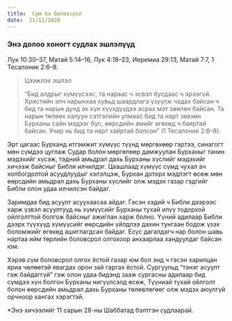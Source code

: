 ```yaml
---
title:  Сүм ба Боловсрол
date:  21/11/2020
---
```


### Энэ долоо хоногт судлах эшлэлүүд
Лук 10:30–37, Матай 5:14–16, Лук 4:18–23, Иеремиа 29:13, Матай 7:7, 1 Тесалоник 2:6–8.

> <p>Цээжлэх эшлэл</p>
> “Бид алдрыг хүмүүсээс, та нараас ч эсвэл бусдаас ч эрээгүй. Христийн элч нарынхаа хувьд шаардлага үзүүлж чадах байсан ч бид та нарын дунд эх хүн хүүхдүүдээ асрах мэт зөөлөн байсан. Та нарын төлөөх халуун сэтгэлийн улмаас бид та нарт зөвхөн Бурханы сайн мэдээг бус, өөрсдийн амийг өгөхөд ч баяртай байсан. Учир нь бид та нарт хайртай болсон”  (1 Тесалоник 2:6–8).

Эрт цагаас Бурханд итгэмжит хүмүүс түүнд мөргөхөөр гэртээ, синагогт мөн сүмдээ цуглаж Судар болон мөргөлөөр дамжуулан Бурханыг танин мэдэхийг хүсэж, тэдний амьдрал дахь Бурханы хүслийг мэдэхийг хичээж байсныг Библи илчилдэг. Цаашлаад хүмүүс сүмд чухал ач холбогдолтой асуудлуудыг хэлэлцэж, Бурхан доторх мэдлэгт өсөж мөн өөрсдийн амьдрал дахь Бурханы хүслийг олж мэдэх газар гэдгийг Библи олон удаа илчилсэн байдаг.

Заримдаа бид асуулт асуухаасаа айдаг. Гэсэн хэдий ч Библи дээрээс харж үзвэл асуултууд нь хүмүүсийг Бурханы тухай илүү тодорхой ойлголттой болгож байсныг ажиглан харж болно. Үүний адилаар Библи дээрх түүхүүд хүмүүсийг өөрсдийн үйлдлээ дахин тунгаан бодож үзэх боломжийг өгөхөд ашиглагдсан байдаг. Есүс дагалдагч нар болон шавь нартаа ийм төрлийн боловсрол олгохоор анхаарлаа хандуулдаг байсан юм.

Хэрэв сүм боловсрол олгох ёстой газар юм бол энд ч гэсэн харилцан яриа чөлөөтэй явагдах орон зай гаргах ёстой. Сургуульд “тэнэг асуулт гэж байдаггүй” гэж олон удаа бидэнд зааж сургасны адилаар бид сүмдээ хүн болгон Бурханы нигүүлсэлд өсөж, Түүниай тухай ойлголт болон өөрсдийн амьдрал дахь Бурханы төлөвлөгөөг олж мэдэх аюулгүй орчноор хангах хэрэгтэй.

*Энэ хичээлийг 11 сарын 28-ны Шаббатад бэлтгэн судлаарай.